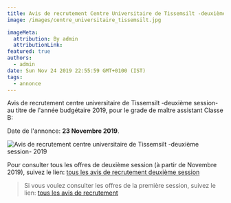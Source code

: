 ```yaml
---
title: Avis de recrutement Centre Universitaire de Tissemsilt -deuxième session-.
image: /images/centre_universitaire_tissemsilt.jpg

imageMeta:
  attribution: By admin
  attributionLink:
featured: true
authors:
  - admin
date: Sun Nov 24 2019 22:55:59 GMT+0100 (IST)
tags:
  - annonce
---
```

Avis de recrutement centre universitaire de Tissemsilt -deuxième session- au titre de l'année budgétaire 2019, pour le grade de maître assistant Classe B:

Date de l'annonce: **23 Novembre 2019**.

![Avis de recrutement centre universitaire de Tissemsilt -deuxième session- 2019](/images/avis-de-rec-centre-univ-tissemsilt-deuxieme-session.jpeg)

Pour consulter tous les offres de deuxième session (à partir de Novembre 2019), suivez le lien: [tous les avis de recrutement deuxième session](/tous-les-avis-de-recrutement-mitre-assistant-classe-b-au-titre-de-l-annee-2019-deuxieme-session/)

>Si vous voulez consulter les offres de la première session, suivez le lien: [tous les avis de recrutement](/tous_les_avis_de_recrutement_annee_budgetaire_2019/)
